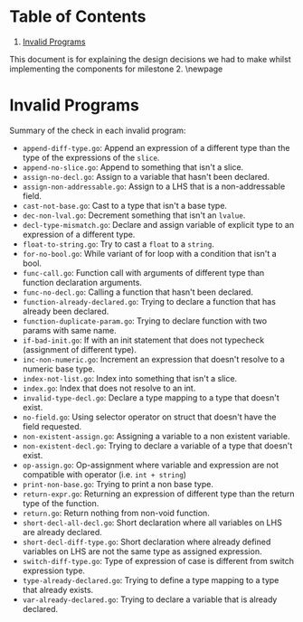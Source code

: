 
# Table of Contents

1.  [Invalid Programs](#orgfbf23ed)

This document is for explaining the design decisions we had to make
whilst implementing the components for milestone 2.
\newpage


<a id="orgfbf23ed"></a>

# Invalid Programs

Summary of the check in each invalid program:

-   `append-diff-type.go`: Append an expression of a different type than
    the type of the expressions of the `slice`.
-   `append-no-slice.go`: Append to something that isn't a slice.
-   `assign-no-decl.go`: Assign to a variable that hasn't been declared.
-   `assign-non-addressable.go`: Assign to a LHS that is a
    non-addressable field.
-   `cast-not-base.go`: Cast to a type that isn't a base type.
-   `dec-non-lval.go`: Decrement something that isn't an `lvalue`.
-   `decl-type-mismatch.go`: Declare and assign variable of explicit type
    to an expression of a different type.
-   `float-to-string.go`: Try to cast a `float` to a `string`.
-   `for-no-bool.go`: While variant of for loop with a condition that isn't
    a bool.
-   `func-call.go`: Function call with arguments of different type than
    function declaration arguments.
-   `func-no-decl.go`: Calling a function that hasn't been declared.
-   `function-already-declared.go`: Trying to declare a function that
    has already been declared.
-   `function-duplicate-param.go`: Trying to declare function with two
    params with same name.
-   `if-bad-init.go`: If with an init statement that does not typecheck
    (assignment of different type).
-   `inc-non-numeric.go`: Increment an expression that doesn't resolve
    to a numeric base type.
-   `index-not-list.go`: Index into something that isn't a slice.
-   `index.go`: Index that does not resolve to an int.
-   `invalid-type-decl.go`: Declare a type mapping to a type that
    doesn't exist.
-   `no-field.go`: Using selector operator on struct that doesn't have
    the field requested.
-   `non-existent-assign.go`: Assigning a variable to a non existent
    variable.
-   `non-existent-decl.go`: Trying to declare a variable of a type that
    doesn't exist.
-   `op-assign.go`: Op-assignment where variable and expression are not
    compatible with operator (i.e. `int + string`)
-   `print-non-base.go`: Trying to print a non base type.
-   `return-expr.go`: Returning an expression of different type than the
    return type of the function.
-   `return.go`: Return nothing from non-void function.
-   `short-decl-all-decl.go`: Short declaration where all variables on
    LHS are already declared.
-   `short-decl-diff-type.go`: Short declaration where already defined
    variables on LHS are not the same type as assigned expression.
-   `switch-diff-type.go`: Type of expression of case is different from
    switch expression type.
-   `type-already-declared.go`: Trying to define a type mapping to a
    type that already exists.
-   `var-already-declared.go`: Trying to declare a variable that is
    already declared.

